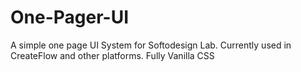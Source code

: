 # One-Pager-UI
A simple one page UI System for Softodesign Lab. Currently used in CreateFlow and other platforms. Fully Vanilla CSS
